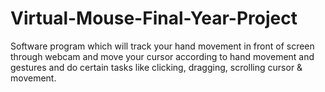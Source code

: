 # Virtual-Mouse-Final-Year-Project
Software program which will track your hand movement in front of screen through webcam and move your cursor according to hand movement and gestures and do certain tasks like clicking, dragging, scrolling cursor &amp; movement.
